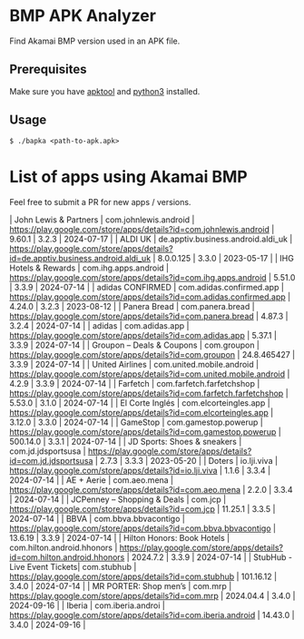 # BMP APK Analyzer

Find Akamai BMP version used in an APK file.

## Prerequisites

Make sure you have [apktool](https://apktool.org/) and [python3](https://www.python.org/) installed.

## Usage

```shell
$ ./bapka <path-to-apk.apk>
```

# List of apps using Akamai BMP

Feel free to submit a PR for new apps / versions.

| John Lewis & Partners       | com.johnlewis.android              | https://play.google.com/store/apps/details?id=com.johnlewis.android              |    9.60.1    |    3.2.3    |  2024-07-17  |
| ALDI UK                     | de.apptiv.business.android.aldi_uk | https://play.google.com/store/apps/details?id=de.apptiv.business.android.aldi_uk |  8.0.0.125   |    3.3.0    |  2023-05-17  |
| IHG Hotels & Rewards        | com.ihg.apps.android               | https://play.google.com/store/apps/details?id=com.ihg.apps.android               |    5.51.0    |    3.3.9    |  2024-07-14  |
| adidas CONFIRMED            | com.adidas.confirmed.app           | https://play.google.com/store/apps/details?id=com.adidas.confirmed.app           |    4.24.0    |    3.2.3    |  2023-08-12  |
| Panera Bread                | com.panera.bread                   | https://play.google.com/store/apps/details?id=com.panera.bread                   |    4.87.3    |    3.2.4    |  2024-07-14  |
| adidas                      | com.adidas.app                     | https://play.google.com/store/apps/details?id=com.adidas.app                     |    5.37.1    |    3.3.9    |  2024-07-14  |
| Groupon – Deals & Coupons   | com.groupon                        | https://play.google.com/store/apps/details?id=com.groupon                        |  24.8.465427 |    3.3.9    |  2024-07-14  |
| United Airlines             | com.united.mobile.android          | https://play.google.com/store/apps/details?id=com.united.mobile.android          |    4.2.9     |    3.3.9    |  2024-07-14  |
| Farfetch                    | com.farfetch.farfetchshop          | https://play.google.com/store/apps/details?id=com.farfetch.farfetchshop          |    5.53.0    |    3.1.0    |  2024-07-14  |
| El Corte Inglés             | com.elcorteingles.app              | https://play.google.com/store/apps/details?id=com.elcorteingles.app              |    3.12.0    |    3.3.0    |  2024-07-14  |
| GameStop                    | com.gamestop.powerup               | https://play.google.com/store/apps/details?id=com.gamestop.powerup               |    500.14.0  |    3.3.1    |  2024-07-14  |
| JD Sports: Shoes & sneakers | com.jd.jdsportsusa                 | https://play.google.com/store/apps/details?id=com.jd.jdsportsusa                 |    2.7.3     |    3.3.3    |  2023-05-20  |
| Doters                      | io.lji.viva                        | https://play.google.com/store/apps/details?id=io.lji.viva                        |    1.1.6     |    3.3.4    |  2024-07-14  |
| AE + Aerie                  | com.aeo.mena                       | https://play.google.com/store/apps/details?id=com.aeo.mena                       |    2.2.0     |    3.3.4    |  2024-07-14  |
| JCPenney – Shopping & Deals | com.jcp                            | https://play.google.com/store/apps/details?id=com.jcp                            |    11.25.1   |    3.3.5    |  2024-07-14  |
| BBVA                        | com.bbva.bbvacontigo               | https://play.google.com/store/apps/details?id=com.bbva.bbvacontigo               |    13.6.19   |    3.3.9    |  2024-07-14  |
| Hilton Honors: Book Hotels  | com.hilton.android.hhonors         | https://play.google.com/store/apps/details?id=com.hilton.android.hhonors         |    2024.7.2  |    3.3.9    |  2024-07-14  |
| StubHub - Live Event Tickets| com.stubhub                        | https://play.google.com/store/apps/details?id=com.stubhub                        |    101.16.12 |    3.4.0    |  2024-07-14  |
| MR PORTER: Shop men’s       | com.mrp                            | https://play.google.com/store/apps/details?id=com.mrp                            |    2024.04.4 |    3.4.0    |  2024-09-16  |
| Iberia                      | com.iberia.androi                  | https://play.google.com/store/apps/details?id=com.iberia.android                 |    14.43.0   |    3.4.0    |  2024-09-16  |